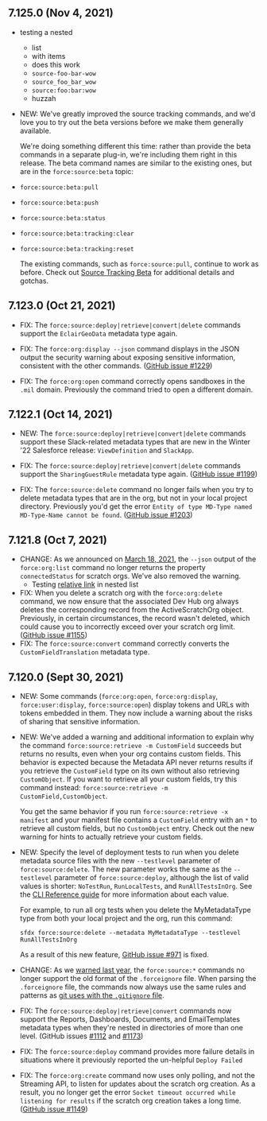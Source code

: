 ## 7.125.0 (Nov 4, 2021)

- testing a nested

  - list
  - with items
  - does this work
  - `source-foo-bar-wow`
  - `source_foo_bar_wow`
  - `source:foo:bar:wow`
  - huzzah

- NEW: We've greatly improved the source tracking commands, and we'd love you to try out the beta versions before we make them generally available.

  We're doing something different this time: rather than provide the beta commands in a separate plug-in, we're including them right in this release. The beta command names are similar to the existing ones, but are in the `force:source:beta` topic:

- `force:source:beta:pull`
- `force:source:beta:push`
- `force:source:beta:status`
- `force:source:beta:tracking:clear`
- `force:source:beta:tracking:reset`

  The existing commands, such as `force:source:pull`, continue to work as before. Check out [Source Tracking Beta](https://github.com/forcedotcom/cli/issues/1258) for additional details and gotchas.

## 7.123.0 (Oct 21, 2021)

- FIX: The `force:source:deploy|retrieve|convert|delete` commands support the `EclairGeoData` metadata type again.

- FIX: The `force:org:display --json` command displays in the JSON output the security warning about exposing sensitive information, consistent with the other commands. ([GitHub issue #1229](https://github.com/forcedotcom/cli/issues/1229))

- FIX: The `force:org:open` command correctly opens sandboxes in the `.mil` domain. Previously the command tried to open a different domain.

## 7.122.1 (Oct 14, 2021)

- NEW: The `force:source:deploy|retrieve|convert|delete` commands support these Slack-related metadata types that are new in the Winter '22 Salesforce release: `ViewDefinition` and `SlackApp`.

- FIX: The `force:source:deploy|retrieve|convert|delete` commands support the `SharingGuestRule` metadata type again. ([GitHub issue #1199](https://github.com/forcedotcom/cli/issues/1199))

- FIX: The `force:source:delete` command no longer fails when you try to delete metadata types that are in the org, but not in your local project directory. Previously you'd get the error `Entity of type MD-Type named MD-Type-Name cannot be found`. ([GitHub issue #1203](https://github.com/forcedotcom/cli/issues/1203))

## 7.121.8 (Oct 7, 2021)

- CHANGE: As we announced on [March 18, 2021](./README.md#5140-march-18-2021---cli-7920), the `--json` output of the `force:org:list` command no longer returns the property `connectedStatus` for scratch orgs. We've also removed the warning.
  - Testing [relative link](./test.md) in nested list
- FIX: When you delete a scratch org with the `force:org:delete` command, we now ensure that the associated Dev Hub org always deletes the corresponding record from the ActiveScratchOrg object. Previously, in certain circumstances, the record wasn't deleted, which could cause you to incorrectly exceed over your scratch org limit. ([GitHub issue #1155](https://github.com/forcedotcom/cli/issues/1155))
- FIX: The `force:source:convert` command correctly converts the `CustomFieldTranslation` metadata type.

## 7.120.0 (Sept 30, 2021)

- NEW: Some commands (`force:org:open`, `force:org:display`, `force:user:display`, `force:source:open`) display tokens and URLs with tokens embedded in them. They now include a warning about the risks of sharing that sensitive information.

- NEW: We've added a warning and additional information to explain why the command `force:source:retrieve -m CustomField` succeeds but returns no results, even when your org contains custom fields. This behavior is expected because the Metadata API never returns results if you retrieve the `CustomField` type on its own without also retrieving `CustomObject`. If you want to retrieve all your custom fields, try this command instead: `force:source:retrieve -m CustomField,CustomObject`.

  You get the same behavior if you run `force:source:retrieve -x manifest` and your manifest file contains a `CustomField` entry with an `*` to retrieve all custom fields, but no `CustomObject` entry. Check out the new warning for hints to actually retrieve your custom fields.

- NEW: Specify the level of deployment tests to run when you delete metadata source files with the new `--testlevel` parameter of `force:source:delete`. The new parameter works the same as the `--testlevel` parameter of `force:source:deploy`, although the list of valid values is shorter: `NoTestRun`, `RunLocalTests`, and `RunAllTestsInOrg`. See the [CLI Reference guide](https://developer.salesforce.com/docs/atlas.en-us.sfdx_cli_reference.meta/sfdx_cli_reference/cli_reference_force_source.htm#cli_reference_force_source_deploy) for more information about each value.

  For example, to run all org tests when you delete the MyMetadataType type from both your local project and the org, run this command:

  `sfdx force:source:delete --metadata MyMetadataType --testlevel RunAllTestsInOrg`

  As a result of this new feature, [GitHub issue #971](https://github.com/forcedotcom/cli/issues/971) is fixed.

- CHANGE: As we [warned last year](./v50.md#5020-october-22-2020---cli-7771), the `force:source:*` commands no longer support the old format of the `.forceignore` file. When parsing the `.forceignore` file, the commands now always use the same rules and patterns as [git uses with the `.gitignore` file](https://git-scm.com/docs/gitignore).

- FIX: The `force:source:deploy|retrieve|convert` commands now support the Reports, Dashboards, Documents, and EmailTemplates metadata types when they're nested in directories of more than one level. (GitHub issues [#1112](https://github.com/forcedotcom/cli/issues/1112) and [#1173](https://github.com/forcedotcom/cli/issues/1173))

- FIX: The `force:source:deploy` command provides more failure details in situations where it previously reported the un-helpful `Deploy Failed`

- FIX: The `force:org:create` command now uses only polling, and not the Streaming API, to listen for updates about the scratch org creation. As a result, you no longer get the error `Socket timeout occurred while listening for results` if the scratch org creation takes a long time. ([GitHub issue #1149](https://github.com/forcedotcom/cli/issues/1149))
